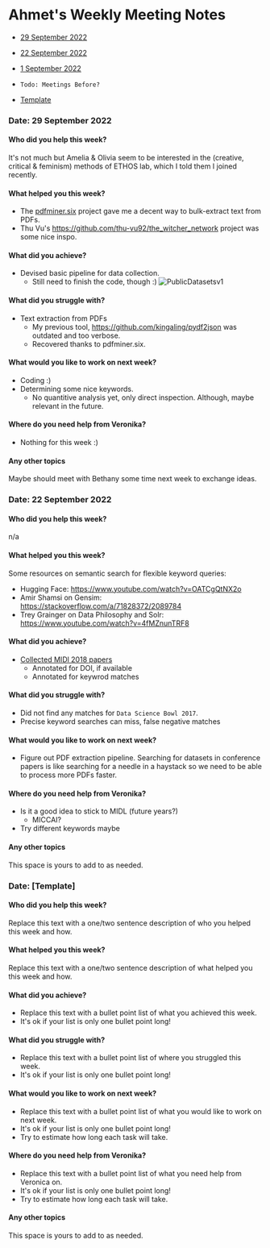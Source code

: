 
# Ahmet's Weekly Meeting Notes
* [29 September 2022](#date-29-september-2022)

* [22 September 2022](#date-22-september-2022)

* [1 September 2022](#date-1-september-2022)

* `Todo: Meetings Before?`

* [Template](#template-date-dd-month-yyyy)

### Date: 29 September 2022

#### Who did you help this week?

It's not much but Amelia & Olivia seem to be interested in the (creative, critical & feminism) methods of ETHOS lab, which I told them I joined recently.

#### What helped you this week?

* The [pdfminer.six](https://github.com/pdfminer/pdfminer.six) project gave me a decent way to bulk-extract text from PDFs.
* Thu Vu's https://github.com/thu-vu92/the_witcher_network project was some nice inspo.

#### What did you achieve?

* Devised basic pipeline for data collection.
  * Still need to finish the code, though :)
![PublicDatasetsv1](https://user-images.githubusercontent.com/3719664/192954418-a336e888-0d1d-474f-b187-a141ff53fea3.png)

#### What did you struggle with?

* Text extraction from PDFs
  * My previous tool, https://github.com/kingaling/pydf2json was outdated and too verbose.
  * Recovered thanks to pdfminer.six.

#### What would you like to work on next week?

* Coding :)
* Determining some nice keywords.
  * No quantitive analysis yet, only direct inspection. Although, maybe relevant in the future.

#### Where do you need help from Veronika?

* Nothing for this week :)

#### Any other topics

Maybe should meet with Bethany some time next week to exchange ideas.


### Date: 22 September 2022

#### Who did you help this week?

n/a

#### What helped you this week?

Some resources on semantic search for flexible keyword queries:
* Hugging Face: https://www.youtube.com/watch?v=OATCgQtNX2o
* Amir Shamsi on Gensim: https://stackoverflow.com/a/71828372/2089784
* Trey Grainger on Data Philosophy and Solr: https://www.youtube.com/watch?v=4fMZnunTRF8

#### What did you achieve?

* [Collected MIDl 2018 papers](https://github.com/madprogramer/PublicDatasets/blob/main/data/ResearchPapers.csv)
  * Annotated for DOI, if available
  * Annotated for keywrod matches

#### What did you struggle with?

* Did not find any matches for `Data Science Bowl 2017`.
* Precise keyword searches can miss, false negative matches

#### What would you like to work on next week?

* Figure out PDF extraction pipeline. Searching for datasets in conference papers is like searching for a needle in a haystack so we need to be able to process more PDFs faster.

#### Where do you need help from Veronika?

* Is it a good idea to stick to MIDL (future years?)
  * MICCAI?
* Try different keywords maybe

#### Any other topics

This space is yours to add to as needed.










### Date: [Template]

#### Who did you help this week?

Replace this text with a one/two sentence description of who you helped this week and how.


#### What helped you this week?

Replace this text with a one/two sentence description of what helped you this week and how.

#### What did you achieve?

* Replace this text with a bullet point list of what you achieved this week.
* It's ok if your list is only one bullet point long!

#### What did you struggle with?

* Replace this text with a bullet point list of where you struggled this week.
* It's ok if your list is only one bullet point long!

#### What would you like to work on next week?

* Replace this text with a bullet point list of what you would like to work on next week.
* It's ok if your list is only one bullet point long!
* Try to estimate how long each task will take.

#### Where do you need help from Veronika?

* Replace this text with a bullet point list of what you need help from Veronica on.
* It's ok if your list is only one bullet point long!
* Try to estimate how long each task will take.

#### Any other topics

This space is yours to add to as needed.


